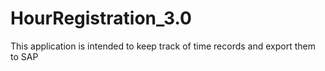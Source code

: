 # HourRegistration_3.0
This application is intended to keep track of time records and export them to SAP
